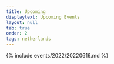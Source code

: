 ```yaml
---
title: Upcoming
displaytext: Upcoming Events
layout: null
tab: true
order: 2
tags: netherlands
---
```


{% include events/2022/20220616.md %}
